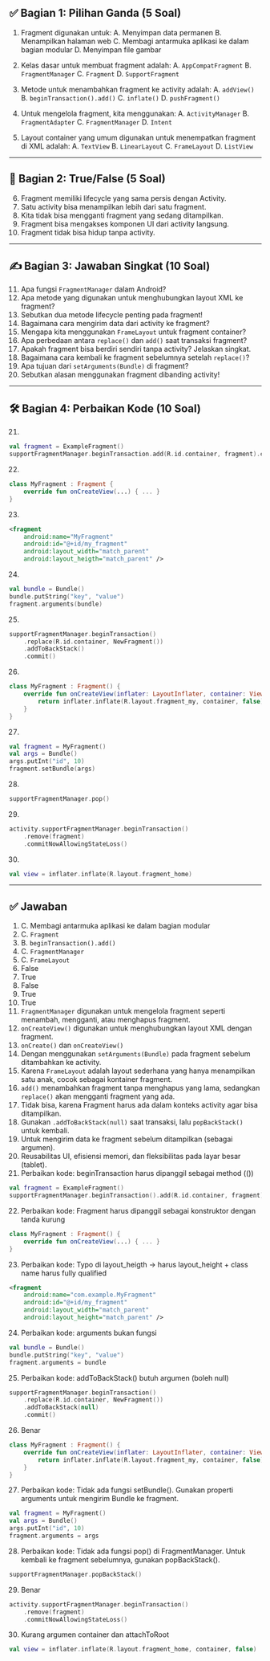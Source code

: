 ## ✅ **Bagian 1: Pilihan Ganda (5 Soal)**

1. Fragment digunakan untuk: A. Menyimpan data permanen
   B. Menampilkan halaman web
   C. Membagi antarmuka aplikasi ke dalam bagian modular
   D. Menyimpan file gambar

2. Kelas dasar untuk membuat fragment adalah: A. `AppCompatFragment`
   B. `FragmentManager`
   C. `Fragment`
   D. `SupportFragment`

3. Metode untuk menambahkan fragment ke activity adalah: A. `addView()`
   B. `beginTransaction().add()`
   C. `inflate()`
   D. `pushFragment()`

4. Untuk mengelola fragment, kita menggunakan: A. `ActivityManager`
   B. `FragmentAdapter`
   C. `FragmentManager`
   D. `Intent`

5. Layout container yang umum digunakan untuk menempatkan fragment di XML adalah:
   A. `TextView`
   B. `LinearLayout`
   C. `FrameLayout`
   D. `ListView`


---

## 🔄 **Bagian 2: True/False (5 Soal)**

6. Fragment memiliki lifecycle yang sama persis dengan Activity.
7. Satu activity bisa menampilkan lebih dari satu fragment.
8. Kita tidak bisa mengganti fragment yang sedang ditampilkan.
9. Fragment bisa mengakses komponen UI dari activity langsung.
10. Fragment tidak bisa hidup tanpa activity.

---

## ✍️ **Bagian 3: Jawaban Singkat (10 Soal)**

11. Apa fungsi `FragmentManager` dalam Android?
12. Apa metode yang digunakan untuk menghubungkan layout XML ke fragment?
13. Sebutkan dua metode lifecycle penting pada fragment!
14. Bagaimana cara mengirim data dari activity ke fragment?
15. Mengapa kita menggunakan `FrameLayout` untuk fragment container?
16. Apa perbedaan antara `replace()` dan `add()` saat transaksi fragment?
17. Apakah fragment bisa berdiri sendiri tanpa activity? Jelaskan singkat.
18. Bagaimana cara kembali ke fragment sebelumnya setelah `replace()`?
19. Apa tujuan dari `setArguments(Bundle)` di fragment?
20. Sebutkan alasan menggunakan fragment dibanding activity!

---

## 🛠️ **Bagian 4: Perbaikan Kode (10 Soal)**

21.

```kotlin
val fragment = ExampleFragment()
supportFragmentManager.beginTransaction.add(R.id.container, fragment).commit()
```

22.

```kotlin
class MyFragment : Fragment {
    override fun onCreateView(...) { ... }
}
```

23.

```xml
<fragment
    android:name="MyFragment"
    android:id="@+id/my_fragment"
    android:layout_width="match_parent"
    android:layout_heigth="match_parent" />
```

24.

```kotlin
val bundle = Bundle()
bundle.putString("key", "value")
fragment.arguments(bundle)
```

25.

```kotlin
supportFragmentManager.beginTransaction()
    .replace(R.id.container, NewFragment())
    .addToBackStack()
    .commit()
```

26.

```kotlin
class MyFragment : Fragment() {
    override fun onCreateView(inflater: LayoutInflater, container: ViewGroup?, savedInstanceState: Bundle?): View {
        return inflater.inflate(R.layout.fragment_my, container, false)
    }
}
```

27.

```kotlin
val fragment = MyFragment()
val args = Bundle()
args.putInt("id", 10)
fragment.setBundle(args)
```

28.

```kotlin
supportFragmentManager.pop()
```

29.

```kotlin
activity.supportFragmentManager.beginTransaction()
    .remove(fragment)
    .commitNowAllowingStateLoss()
```

30.

```kotlin
val view = inflater.inflate(R.layout.fragment_home)
```

---

## ✅ **Jawaban**
1. C. Membagi antarmuka aplikasi ke dalam bagian modular
2.  C. `Fragment`
3. B. `beginTransaction().add()`
4. C. `FragmentManager`
5. C. `FrameLayout`
6. False
7. True
8. False
9. True
10. True
11. `FragmentManager` digunakan untuk mengelola fragment seperti menambah, mengganti, atau menghapus fragment.
12. `onCreateView()` digunakan untuk menghubungkan layout XML dengan fragment.
13. `onCreate()` dan `onCreateView()`
14. Dengan menggunakan `setArguments(Bundle)` pada fragment sebelum ditambahkan ke activity.
15. Karena `FrameLayout` adalah layout sederhana yang hanya menampilkan satu anak, cocok sebagai kontainer fragment.
16. `add()` menambahkan fragment tanpa menghapus yang lama, sedangkan `replace()` akan mengganti fragment yang ada.
17. Tidak bisa, karena Fragment harus ada dalam konteks activity agar bisa ditampilkan.
18. Gunakan `.addToBackStack(null)` saat transaksi, lalu `popBackStack()` untuk kembali.
19. Untuk mengirim data ke fragment sebelum ditampilkan (sebagai argumen).
20. Reusabilitas UI, efisiensi memori, dan fleksibilitas pada layar besar (tablet).
21. Perbaikan kode: beginTransaction harus dipanggil sebagai method (())
```kotlin
val fragment = ExampleFragment()
supportFragmentManager.beginTransaction().add(R.id.container, fragment).commit()
```

22. Perbaikan kode: Fragment harus dipanggil sebagai konstruktor dengan tanda kurung
```kotlin
class MyFragment : Fragment() {
    override fun onCreateView(...) { ... }
}
```

23. Perbaikan kode: Typo di layout_heigth → harus layout_height + class name harus fully qualified
```xml
<fragment
    android:name="com.example.MyFragment"
    android:id="@+id/my_fragment"
    android:layout_width="match_parent"
    android:layout_height="match_parent" />
```
24. Perbaikan kode: arguments bukan fungsi
```kotlin
val bundle = Bundle()
bundle.putString("key", "value")
fragment.arguments = bundle
```

25. Perbaikan kode: addToBackStack() butuh argumen (boleh null)
```kotlin
supportFragmentManager.beginTransaction()
    .replace(R.id.container, NewFragment())
    .addToBackStack(null)
    .commit()
```

26. Benar
```kotlin
class MyFragment : Fragment() {
    override fun onCreateView(inflater: LayoutInflater, container: ViewGroup?, savedInstanceState: Bundle?): View {
        return inflater.inflate(R.layout.fragment_my, container, false)
    }
}
```

27. Perbaikan kode: Tidak ada fungsi setBundle(). Gunakan properti arguments untuk mengirim Bundle ke fragment.


```kotlin
val fragment = MyFragment()
val args = Bundle()
args.putInt("id", 10)
fragment.arguments = args
```

28. Perbaikan kode: Tidak ada fungsi pop() di FragmentManager. Untuk kembali ke fragment sebelumnya, gunakan popBackStack().

```kotlin
supportFragmentManager.popBackStack()
```

29. Benar

```kotlin
activity.supportFragmentManager.beginTransaction()
    .remove(fragment)
    .commitNowAllowingStateLoss()
```

30. Kurang argumen container dan attachToRoot
```kotlin
val view = inflater.inflate(R.layout.fragment_home, container, false)
```